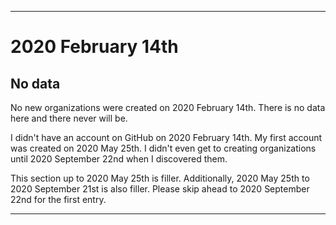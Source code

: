 
***

# 2020 February 14th

## No data

No new organizations were created on 2020 February 14th. There is no data here and there never will be.

I didn't have an account on GitHub on 2020 February 14th. My first account was created on 2020 May 25th. I didn't even get to creating organizations until 2020 September 22nd when I discovered them.

This section up to 2020 May 25th is filler. Additionally, 2020 May 25th to 2020 September 21st is also filler. Please skip ahead to 2020 September 22nd for the first entry.

***
